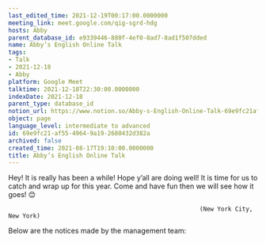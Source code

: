 ```yaml
---
last_edited_time: 2021-12-19T00:17:00.0000000
meeting_link: meet.google.com/qig-sgrd-hdg
hosts: Abby
parent_database_id: e9339446-880f-4ef0-8ad7-8ad1f507dded
name: Abby’s English Online Talk
tags:
- Talk
- 2021-12-18
- Abby
platform: Google Meet
talktime: 2021-12-18T22:30:00.0000000
indexDate: 2021-12-18
parent_type: database_id
notion_url: https://www.notion.so/Abby-s-English-Online-Talk-69e9fc21af5549649a192680432d382a
object: page
language_level: intermediate to advanced
id: 69e9fc21-af55-4964-9a19-2680432d382a
archived: false
created_time: 2021-08-17T19:10:00.0000000
title: Abby’s English Online Talk
---
```


Hey! It is really has been a while! Hope y’all are doing well! It is time for us to catch and wrap up for this year. Come and have fun then we will see how it goes! 😊



                                                          (New York City, New York)



Below are the notices made by the management team:


